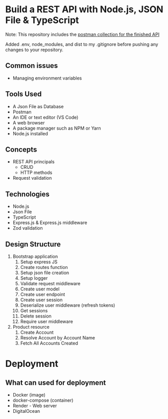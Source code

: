 # Build a REST API with Node.js, JSON File & TypeScript

Note: This repository includes the [postman collection for the finished API](postman_collection.json)

Added .env, node_modules, and dist to my .gitignore before pushing any changes to your repository. 


## Common issues
* Managing environment variables

## Tools Used
* A Json File as Database
* Postman
* An IDE or text editor (VS Code)
* A web browser
* A package manager such as NPM or Yarn
* Node.js installed

## Concepts
* REST API principals
    * CRUD
    * HTTP methods
* Request validation
## Technologies
* Node.js
* Json File
* TypeScript
* Express.js & Express.js middleware
* Zod validation

## Design Structure
1. Bootstrap application
   1. Setup express JS
   2. Create routes function
   3. Setup json file creation
   4. Setup logger
   5. Validate request middleware
   1. Create user model
   2. Create user endpoint
   3. Create user session
   4. Deserialize user middleware (refresh tokens)
   5. Get sessions
   6. Delete session
   7. Require user middleware
2. Product resource
   1. Create Account
   2. Resolve Account by Account Name
   3. Fetch All Accounts Created
  

# Deployment

## What can used for deployment
* Docker (image)
* docker-compose (container)
* Render - Web server
* DigitalOcean

